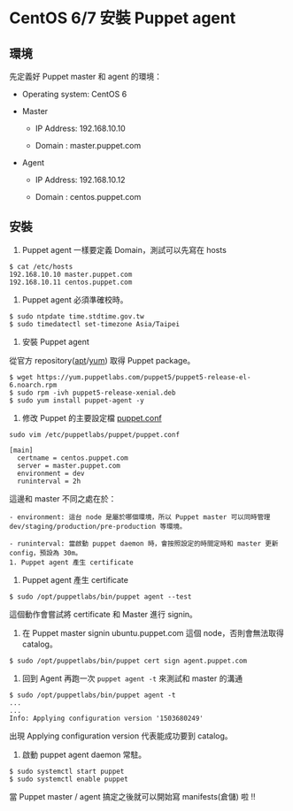 # CentOS 6/7 安裝 Puppet agent

## 環境

先定義好 Puppet master 和 agent 的環境：

  - Operating system: CentOS 6

  - Master
  
    - IP Address: 192.168.10.10

    - Domain : master.puppet.com
  
  - Agent
    
    - IP Address: 192.168.10.12

    - Domain : centos.puppet.com


## 安裝

1. Puppet agent 一樣要定義 Domain，測試可以先寫在 hosts

  ```shell
  $ cat /etc/hosts
  192.168.10.10 master.puppet.com
  192.168.10.11 centos.puppet.com
  ```

1. Puppet agent 必須準確校時。

  ```shell
  $ sudo ntpdate time.stdtime.gov.tw
  $ sudo timedatectl set-timezone Asia/Taipei
  ```

1. 安裝 Puppet agent

  從官方 repository([apt][apt-repository]/[yum][yum-repository]) 取得 Puppet package。

  ```shell
  $ wget https://yum.puppetlabs.com/puppet5/puppet5-release-el-6.noarch.rpm
  $ sudo rpm -ivh puppet5-release-xenial.deb
  $ sudo yum install puppet-agent -y
  ```

1. 修改 Puppet 的主要設定檔 [puppet.conf][puppet-conf]

  ```shell
  sudo vim /etc/puppetlabs/puppet/puppet.conf
  
  [main]
    certname = centos.puppet.com
    server = master.puppet.com
    environment = dev
    runinterval = 2h  
  ```

  這邊和 master 不同之處在於：
  
    - environment: 這台 node 是屬於哪個環境，所以 Puppet master 可以同時管理 dev/staging/production/pre-production 等環境。

    - runinterval: 當啟動 puppet daemon 時，會按照設定的時間定時和 master 更新 config，預設為 30m。
    1. Puppet agent 產生 certificate

1. Puppet agent 產生 certificate  

  ```shell
  $ sudo /opt/puppetlabs/bin/puppet agent --test
  ```  

  這個動作會嘗試將 certificate 和 Master 進行 signin。

1. 在 Puppet master signin ubuntu.puppet.com 這個 node，否則會無法取得 catalog。

  ```shell
  $ sudo /opt/puppetlabs/bin/puppet cert sign agent.puppet.com
  ```

1. 回到 Agent 再跑一次 `puppet agent -t` 來測試和 master 的溝通

  ```shell
  $ sudo /opt/puppetlabs/bin/puppet agent -t
  ...  
  ...
  Info: Applying configuration version '1503680249'
  ```

出現 Applying configuration version 代表能成功要到 catalog。

1. 啟動 puppet agent daemon 常駐。

  ```shell
  $ sudo systemctl start puppet
  $ sudo systemctl enable puppet
  ```
  
當 Puppet master / agent 搞定之後就可以開始寫 manifests(倉儲) 啦 !!


[yum-repository]: https://yum.puppetlabs.com/
[apt-repository]: https://apt.puppetlabs.com/
[puppet-conf]: https://docs.puppet.com/puppet/5.0/configuration.html


